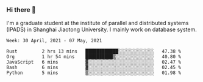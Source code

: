 ### Hi there 👋

I'm a graduate student at the institute of parallel and distributed systems (IPADS) in Shanghai Jiaotong University. I mainly work on database system.

<!--START_SECTION:waka-->
```text
Week: 30 April, 2021 - 07 May, 2021

Rust         2 hrs 13 mins   ████████████░░░░░░░░░░░░░   47.38 % 
Org          1 hr 54 mins    ██████████▒░░░░░░░░░░░░░░   40.80 % 
JavaScript   6 mins          ▓░░░░░░░░░░░░░░░░░░░░░░░░   02.47 % 
Bash         6 mins          ▓░░░░░░░░░░░░░░░░░░░░░░░░   02.45 % 
Python       5 mins          ▒░░░░░░░░░░░░░░░░░░░░░░░░   01.98 % 
```
<!--END_SECTION:waka-->

<!--
**yqmmm/yqmmm** is a ✨ _special_ ✨ repository because its `README.md` (this file) appears on your GitHub profile.

Here are some ideas to get you started:

- 🔭 I’m currently working on ...
- 🌱 I’m currently learning ...
- 👯 I’m looking to collaborate on ...
- 🤔 I’m looking for help with ...
- 💬 Ask me about ...
- 📫 How to reach me: ...
- 😄 Pronouns: ...
- ⚡ Fun fact: ...
-->
